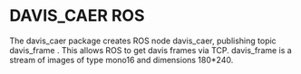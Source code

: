 # DAVIS_CAER ROS

The davis_caer package creates ROS node davis_caer, publishing topic davis_frame . This allows ROS to get davis frames via TCP. 
davis_frame is a stream of images of type mono16 and dimensions 180*240.
